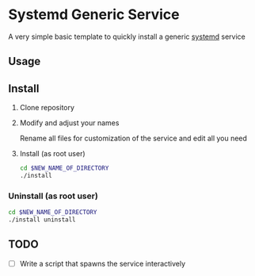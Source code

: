 # Systemd Generic Service

A very simple basic template to quickly install a generic [systemd](https://en.wikipedia.org/wiki/Systemd) service

## Usage

## Install

1. Clone repository
2. Modify and adjust your names

    Rename all files for customization of the service and edit all you need

3. Install (as root user)

    ```bash
    cd $NEW_NAME_OF_DIRECTORY
    ./install
    ```

### Uninstall (as root user)

```bash
cd $NEW_NAME_OF_DIRECTORY
./install uninstall
```

## TODO

- [ ] Write a script that spawns the service interactively
